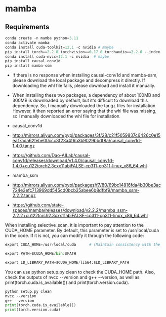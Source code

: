 # mamba
## Requirements

```python
conda create -n mamba python=3.11
conda activate mamba
conda install cuda-toolkit=12.1 -c nvidia # maybe
pip install torch==2.2.0 torchvision==0.17.0 torchaudio==2.2.0 --index-url https://download.pytorch.org/whl/cu121
conda install cuda-nvcc=12.1 -c nvidia  # maybe
pip install causal-conv1d
pip install mamba-ssm
```
- If there is no response when installing causal-conv1d and mamba-ssm, please download the local package and decompress it directly. If downloading the whl file fails, please download and install it manually.
- When installing these two packages, a dependency of about 100MB and 300MB is downloaded by default, but it's difficult to download this dependency. So, I manually downloaded the tar.gz files for installation. However, it then reported an error saying that the whl file was missing, so I manually downloaded the whl file for installation.


- causal_conv1d
- http://mirrors.aliyun.com/pypi/packages/3f/28/c21f5059837c6426c0e15eaf7ada62febe00ccc3f23a4f6b3b9029bbdf8a/causal_conv1d-1.4.0.tar.gz
- https://github.com/Dao-AILab/causal-conv1d/releases/download/v1.4.0/causal_conv1d-1.4.0+cu122torch2.3cxx11abiFALSE-cp311-cp311-linux_x86_64.whl
- mamba_ssm
- http://mirrors.aliyun.com/pypi/packages/f7/80/69bc14816fda4b30be3ac724e3efc713969dd545cd0bcb35abee6b8dfbf9/mamba_ssm-2.2.2.tar.gz
- https://github.com/state-spaces/mamba/releases/download/v2.2.2/mamba_ssm-2.2.2+cu122torch2.3cxx11abiFALSE-cp311-cp311-linux_x86_64.whl

When installing selective_scan, it is important to pay attention to the CUDA_HOME parameter. By default, this parameter is set to /usr/local/cuda in the code. If it is not, you can modify it through the following code:
```python
export CUDA_HOME=/usr/local/cuda      # (Maintain consistency with the address in nvcc -- version)

export PATH=$CUDA_HOME/bin:$PATH

export LD_LIBRARY_PATH=$CUDA_HOME/lib64:$LD_LIBRARY_PATH
```
You can use python setup.py clean to check the CUDA_HOME path. Also, check the outputs of nvcc --version and g++ --version, as well as print(torch.cuda.is_available()) and print(torch.version.cuda).
```python
python setup.py clean
nvcc --version
g++ --version
print(torch.cuda.is_available())
print(torch.version.cuda)
```
